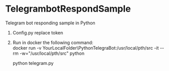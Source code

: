 # TelegrambotRespondSample
Telegram bot responding sample in Python
1. Config.py replace token
2. Run in docker the following command:   
	docker run -v YourLocalFolder\PythonTelegraBot:/usr/local/pth/src -it --rm -w="/usr/local/pth/src" python  
	
	python telegram.py